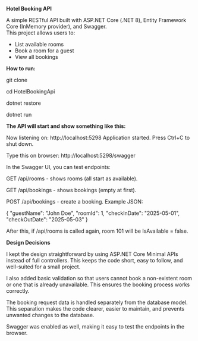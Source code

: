 **Hotel Booking API**

A simple RESTful API built with ASP.NET Core (.NET 8), Entity Framework Core (InMemory provider), and Swagger.  
This project allows users to:
- List available rooms
- Book a room for a guest
- View all bookings

**How to run:**

git clone <your-repository-link>

cd HotelBookingApi

dotnet restore

dotnet run


**The API will start and show something like this:**

Now listening on: http://localhost:5298
Application started. Press Ctrl+C to shut down.

Type this on browser:
http://localhost:5298/swagger

In the Swagger UI, you can test endpoints:

GET /api/rooms - shows rooms (all start as available).

GET /api/bookings - shows bookings (empty at first).

POST /api/bookings - create a booking. Example JSON:

{
  "guestName": "John Doe",
  "roomId": 1,
  "checkInDate": "2025-05-01",
  "checkOutDate": "2025-05-03"
}

After this, if /api/rooms is called again, room 101 will be IsAvailable = false.


**Design Decisions**

I kept the design straightforward by using ASP.NET Core Minimal APIs instead of full controllers. This keeps the code short, easy to follow, and well-suited for a small project.

I also added basic validation so that users cannot book a non-existent room or one that is already unavailable. This ensures the booking process works correctly.

The booking request data is handled separately from the database model. This separation makes the code clearer, easier to maintain, and prevents unwanted changes to the database.

Swagger was enabled as well, making it easy to test the endpoints in the browser.
